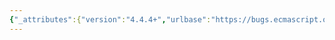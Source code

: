 ```yaml
---
{"_attributes":{"version":"4.4.4+","urlbase":"https://bugs.ecmascript.org/","maintainer":"dherman@mozilla.com"},"bug":{"bug_id":2369,"creation_ts":"2013-12-10 04:20:00 -0800","short_desc":"21.1.3.13: minor typo","delta_ts":"2014-06-12 15:11:50 -0700","product":"Draft for 6th Edition","component":"editorial issue","version":"Rev 21: November 8, 2013 Draft","rep_platform":"All","op_sys":"All","bug_status":"RESOLVED","resolution":"FIXED","priority":"Normal","bug_severity":"enhancement","everconfirmed":true,"reporter":{"uid":"mathias","name":"Mathias Bynens"},"assigned_to":{"uid":"allen","name":"Allen Wirfs-Brock"},"long_desc":[{"commentid":6907,"comment_count":0,"who":{"uid":"mathias","name":"Mathias Bynens"},"bug_when":"2013-12-10 04:20:07 -0800","thetext":"http://people.mozilla.org/~jorendorff/es6-draft.html#sec-string.prototype.repeat\n\n> This method creates a String consisting of the string elements of this object (converted to String) repeated `count` time.\n\nShould be “`count` times”."},{"commentid":8437,"comment_count":1,"who":{"uid":"allen","name":"Allen Wirfs-Brock"},"bug_when":"2014-05-14 14:03:59 -0700","thetext":"fixed in rev25 editor's draft"},{"commentid":8910,"comment_count":2,"who":{"uid":"allen","name":"Allen Wirfs-Brock"},"bug_when":"2014-06-12 15:11:50 -0700","thetext":"in rev25"}]}}
---
```

